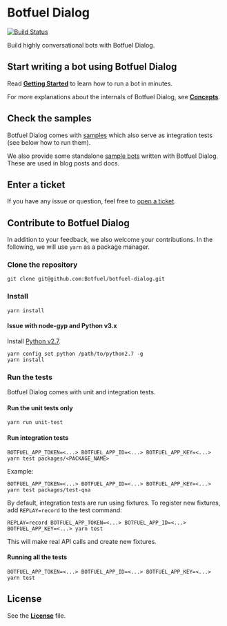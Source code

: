 # Botfuel Dialog
[![Build Status](https://travis-ci.org/Botfuel/botfuel-dialog.svg?branch=master)](https://travis-ci.org/Botfuel/botfuel-dialog)

Build highly conversational bots with Botfuel Dialog.

## Start writing a bot using Botfuel Dialog
Read [**Getting Started**](https://docs.botfuel.io/dialog/getting-started) to learn how to run a bot in minutes.

For more explanations about the internals of Botfuel Dialog, see [**Concepts**](https://docs.botfuel.io/dialog/concepts).

## Check the samples
Botfuel Dialog comes with [samples](https://github.com/Botfuel/botfuel-dialog/tree/master/packages) which also serve as integration tests (see below how to run them).

We also provide some standalone [sample bots](https://github.com/topics/botfuel-dialog-samples) written with Botfuel Dialog. These are used in blog posts and docs.

## Enter a ticket
If you have any issue or question, feel free to [open a ticket](https://github.com/Botfuel/botfuel-dialog/issues).

## Contribute to Botfuel Dialog
In addition to your feedback, we also welcome your contributions.
In the following, we will use `yarn` as a package manager.

### Clone the repository
```shell
git clone git@github.com:Botfuel/botfuel-dialog.git
```

### Install
```shell
yarn install
```

#### Issue with node-gyp and Python v3.x
Install [Python v2.7](https://www.python.org/downloads/release/python-2714/).
```shell
yarn config set python /path/to/python2.7 -g
yarn install
```

### Run the tests
Botfuel Dialog comes with unit and integration tests.

#### Run the unit tests only
```shell
yarn run unit-test
```

#### Run integration tests
```shell
BOTFUEL_APP_TOKEN=<...> BOTFUEL_APP_ID=<...> BOTFUEL_APP_KEY=<...> yarn test packages/<PACKAGE_NAME>
```

Example:
```shell
BOTFUEL_APP_TOKEN=<...> BOTFUEL_APP_ID=<...> BOTFUEL_APP_KEY=<...> yarn test packages/test-qna
```

By default, integration tests are run using fixtures.
To register new fixtures, add `REPLAY=record` to the test command:
```shell
REPLAY=record BOTFUEL_APP_TOKEN=<...> BOTFUEL_APP_ID=<...> BOTFUEL_APP_KEY=<...> yarn test
```
This will make real API calls and create new fixtures.

#### Running all the tests
```shell
BOTFUEL_APP_TOKEN=<...> BOTFUEL_APP_ID=<...> BOTFUEL_APP_KEY=<...> yarn test
```

## License
See the [**License**](LICENSE.md) file.
